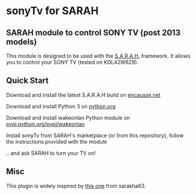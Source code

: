 sonyTv for SARAH
================

<h2>SARAH module to control SONY TV (post 2013 models)</h2>

This module is designed to be used with the <a href="http://encausse.net/s-a-r-a-h">S.A.R.A.H.</a> framework.
It allows you to control your SONY TV (tested on KDL42W829).

<h2>
<a id="user-content-quick-start" class="anchor" href="#quick-start" aria-hidden="true"><span class="octicon octicon-link"></span></a>Quick Start</h2>

<p>Download and install the latest S.A.R.A.H build on <a href="http://encausse.net/s-a-r-a-h">encausse.net</a></p>
<p>Download and install Python 3 on <a href="https://www.python.org/">python.org</a></p>
<p>Download and install wakeonlan Python module on <a href="https://pypi.python.org/pypi/wakeonlan">pypi.python.org/pypi/wakeonlan</a></p>

<p>Install sonyTv from SARAH's marketplace (or from this repository), follow the instructions provided with the module</p>
<p>.. and ask SARAH to turn your TV on!</p>

<h2>
<a id="user-content-quick-start" class="anchor" href="#Misc" aria-hidden="true"><span class="octicon octicon-link"></span></a>Misc</h2>
<p>This plugin is widely inspired by <a href="https://github.com/sarakha63/SARAH-Plugin-Lgtv">this one</a> from sarakha63.</p>
